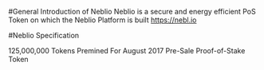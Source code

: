 #General Introduction of Neblio
Neblio is a secure and energy efficient PoS Token on which the Neblio Platform is built
https://nebl.io

#Neblio Specification

125,000,000 Tokens Premined For August 2017 Pre-Sale
Proof-of-Stake Token



